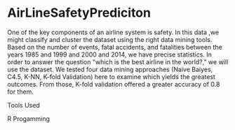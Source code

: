 # AirLineSafetyPrediciton

One of the key components of an airline system is safety. In this data ,we might classify and cluster the dataset using the right data mining tools. Based on the number of events, fatal accidents, and fatalities between the years 1985 and 1999 and 2000 and 2014, we have precise statistics. In order to answer the question "which is the best airline in the world?," we will use the dataset. We tested four data mining approaches (Naive Baiyes, C4.5, K-NN, K-fold Validation) here to examine which yields the greatest outcomes. From those, K-fold validation offered a greater accuracy of 0.8 for them.

Tools Used

R Progamming
